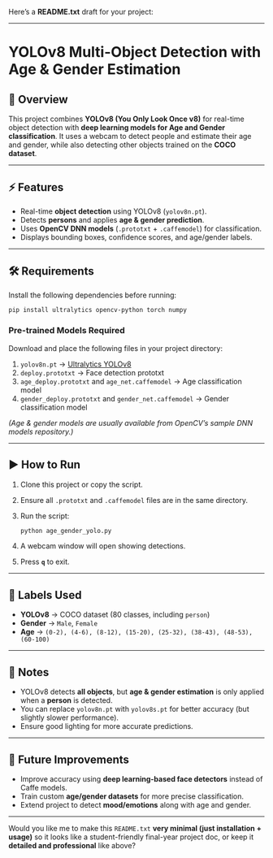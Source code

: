 Here’s a **README.txt** draft for your project:

---

# YOLOv8 Multi-Object Detection with Age & Gender Estimation

## 📌 Overview

This project combines **YOLOv8 (You Only Look Once v8)** for real-time object detection with **deep learning models for Age and Gender classification**.
It uses a webcam to detect people and estimate their age and gender, while also detecting other objects trained on the **COCO dataset**.

---

## ⚡ Features

* Real-time **object detection** using YOLOv8 (`yolov8n.pt`).
* Detects **persons** and applies **age & gender prediction**.
* Uses **OpenCV DNN models** (`.prototxt` + `.caffemodel`) for classification.
* Displays bounding boxes, confidence scores, and age/gender labels.

---

## 🛠 Requirements

Install the following dependencies before running:

```bash
pip install ultralytics opencv-python torch numpy
```

### Pre-trained Models Required

Download and place the following files in your project directory:

1. `yolov8n.pt` → [Ultralytics YOLOv8](https://github.com/ultralytics/ultralytics)
2. `deploy.prototxt` → Face detection prototxt
3. `age_deploy.prototxt` and `age_net.caffemodel` → Age classification model
4. `gender_deploy.prototxt` and `gender_net.caffemodel` → Gender classification model

*(Age & gender models are usually available from OpenCV’s sample DNN models repository.)*

---

## ▶️ How to Run

1. Clone this project or copy the script.
2. Ensure all `.prototxt` and `.caffemodel` files are in the same directory.
3. Run the script:

   ```bash
   python age_gender_yolo.py
   ```
4. A webcam window will open showing detections.
5. Press **`q`** to exit.

---

## 🎯 Labels Used

* **YOLOv8** → COCO dataset (80 classes, including `person`)
* **Gender** → `Male`, `Female`
* **Age** → `(0-2), (4-6), (8-12), (15-20), (25-32), (38-43), (48-53), (60-100)`

---

## 📌 Notes

* YOLOv8 detects **all objects**, but **age & gender estimation** is only applied when a **person** is detected.
* You can replace `yolov8n.pt` with `yolov8s.pt` for better accuracy (but slightly slower performance).
* Ensure good lighting for more accurate predictions.

---

## 🚀 Future Improvements

* Improve accuracy using **deep learning-based face detectors** instead of Caffe models.
* Train custom **age/gender datasets** for more precise classification.
* Extend project to detect **mood/emotions** along with age and gender.

---

Would you like me to make this `README.txt` **very minimal (just installation + usage)** so it looks like a student-friendly final-year project doc, or keep it **detailed and professional** like above?
